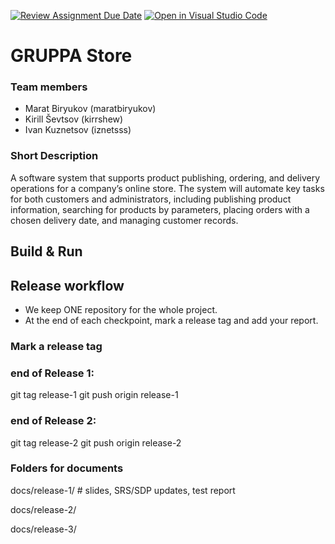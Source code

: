 [![Review Assignment Due Date](https://classroom.github.com/assets/deadline-readme-button-22041afd0340ce965d47ae6ef1cefeee28c7c493a6346c4f15d667ab976d596c.svg)](https://classroom.github.com/a/Unv3Nbtc)
[![Open in Visual Studio Code](https://classroom.github.com/assets/open-in-vscode-2e0aaae1b6195c2367325f4f02e2d04e9abb55f0b24a779b69b11b9e10269abc.svg)](https://classroom.github.com/online_ide?assignment_repo_id=20579975&assignment_repo_type=AssignmentRepo)
# GRUPPA Store
### Team members
- Marat Biryukov (maratbiryukov)
- Kirill Ševtsov (kirrshew)
- Ivan Kuznetsov (iznetsss)
### Short Description 
A software system that supports product publishing, ordering, and delivery operations for a company’s online store. The system will automate key tasks for both customers and administrators, including publishing product information, searching for products by parameters, placing orders with a chosen delivery date, and managing customer records.

## Build & Run
## Release workflow
- We keep ONE repository for the whole project.
- At the end of each checkpoint, mark a release tag and add your report.

### Mark a release tag
###  end of Release 1:
git tag release-1
git push origin release-1

###  end of Release 2:
git tag release-2
git push origin release-2

### Folders for documents
docs/release-1/  # slides, SRS/SDP updates, test report

docs/release-2/

docs/release-3/
